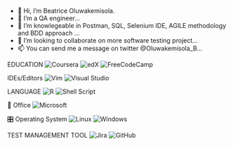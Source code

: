 - 👋 Hi, I’m Beatrice Oluwakemisola.
- 👀 I’m a QA engineer...
- 🌱 I’m knowlegeable in Postman, SQL, Selenium IDE, AGILE methodology and BDD approach ...
- 💞️ I’m looking to collaborate on more software testing project...
- 📫 You can send me a message on twitter @Oluwakemisola_B...

<!---
BeatBioInfo/BeatBioInfo is a ✨ special ✨ repository because its `README.md` (this file) appears on your GitHub profile.
You can click the Preview link to take a look at your changes.
--->



EDUCATION
![Coursera](https://img.shields.io/badge/Coursera-%230056D2.svg?style=for-the-badge&logo=Coursera&logoColor=white)
![edX](https://img.shields.io/badge/edX-%2302262B.svg?style=for-the-badge&logo=edX&logoColor=white)
![FreeCodeCamp](https://img.shields.io/badge/Freecodecamp-%23123.svg?&style=for-the-badge&logo=freecodecamp&logoColor=green)

IDEs/Editors
![Vim](https://img.shields.io/badge/VIM-%2311AB00.svg?style=for-the-badge&logo=vim&logoColor=white)
![Visual Studio](https://img.shields.io/badge/Visual%20Studio-5C2D91.svg?style=for-the-badge&logo=visual-studio&logoColor=white)

LANGUAGE
![R](https://img.shields.io/badge/r-%23276DC3.svg?style=for-the-badge&logo=r&logoColor=white)
![Shell Script](https://img.shields.io/badge/shell_script-%23121011.svg?style=for-the-badge&logo=gnu-bash&logoColor=white)

🏢 Office
![Microsoft](https://img.shields.io/badge/Microsoft-0078D4?style=for-the-badge&logo=microsoft&logoColor=white)

🎛️ Operating System
![Linux](https://img.shields.io/badge/Linux-FCC624?style=for-the-badge&logo=linux&logoColor=black)
![Windows](https://img.shields.io/badge/Windows-0078D6?style=for-the-badge&logo=windows&logoColor=white)

TEST MANAGEMENT TOOL
![Jira](https://img.shields.io/badge/jira-%230A0FFF.svg?style=for-the-badge&logo=jira&logoColor=white)
![GitHub](https://img.shields.io/badge/github-%23121011.svg?style=for-the-badge&logo=github&logoColor=white)
